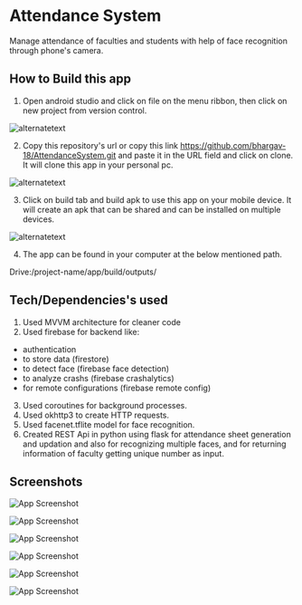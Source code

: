 
# Attendance System

Manage attendance of faculties and students with help of face recognition through phone's camera.

## How to Build this app

1. Open android studio and click on file on the menu ribbon, then click on new project from version control.

![alternatetext](https://github.com/bhargav-18/AttendanceSystem/blob/main/Screenshots/Screenshot%202021-11-26%20204100.jpg)

2. Copy this repository's url or copy this link https://github.com/bhargav-18/AttendanceSystem.git and paste it in the URL field and click on clone.
It will clone this app in your personal pc.

![alternatetext](https://github.com/bhargav-18/AttendanceSystem/blob/main/Screenshots/Screenshot%202022-08-12%20223253.jpg)

3. Click on build tab and build apk to use this app on your mobile device. It will create an apk that can be shared and can be installed on multiple devices.

![alternatetext](https://github.com/bhargav-18/AttendanceSystem/blob/main/Screenshots/Screenshot%202021-11-26%20204540.jpg)

4. The app can be found in your computer at the below mentioned path.

Drive:/project-name/app/build/outputs/

## Tech/Dependencies's used

1.  Used MVVM architecture for cleaner code
2.  Used firebase for backend like: 
- authentication
- to store data (firestore) 
- to detect face (firebase face detection)
- to analyze crashs (firebase crashalytics)
- for remote configurations (firebase remote config)
3. Used coroutines for background processes.
4. Used okhttp3 to create HTTP requests.
5. Used facenet.tflite model for face recognition.
6. Created REST Api in python using flask for attendance sheet generation and updation and also for recognizing multiple faces, and for returning information of faculty getting unique number as input. 

## Screenshots

![App Screenshot](https://github.com/bhargav-18/AttendanceSystem/blob/main/Screenshots/Screenshot_20220812-202331_Attendance%20System.jpg)

![App Screenshot](https://github.com/bhargav-18/AttendanceSystem/blob/main/Screenshots/Screenshot_20220812-202335_Attendance%20System.jpg)

![App Screenshot](https://github.com/bhargav-18/AttendanceSystem/blob/main/Screenshots/Screenshot_20220812-202339_Attendance%20System.jpg)

![App Screenshot](https://github.com/bhargav-18/AttendanceSystem/blob/main/Screenshots/Screenshot_20220812-202343_Attendance%20System.jpg)

![App Screenshot](https://github.com/bhargav-18/AttendanceSystem/blob/main/Screenshots/Screenshot_20220812-202309_Attendance%20System.jpg)

![App Screenshot](https://github.com/bhargav-18/AttendanceSystem/blob/main/Screenshots/Screenshot_20220812-202315_Attendance%20System.jpg)
